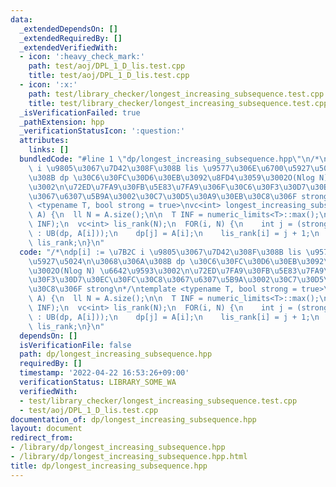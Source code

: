 ```yaml
---
data:
  _extendedDependsOn: []
  _extendedRequiredBy: []
  _extendedVerifiedWith:
  - icon: ':heavy_check_mark:'
    path: test/aoj/DPL_1_D_lis.test.cpp
    title: test/aoj/DPL_1_D_lis.test.cpp
  - icon: ':x:'
    path: test/library_checker/longest_increasing_subsequence.test.cpp
    title: test/library_checker/longest_increasing_subsequence.test.cpp
  _isVerificationFailed: true
  _pathExtension: hpp
  _verificationStatusIcon: ':question:'
  attributes:
    links: []
  bundledCode: "#line 1 \"dp/longest_increasing_subsequence.hpp\"\n/*\ndp[i] := \u7B2C\
    \ i \u9805\u3067\u7D42\u308F\u308B lis \u9577\u306E\u6700\u5927\u5024\n\u3068\u306A\
    \u308B dp \u30C6\u30FC\u30D6\u30EB\u3092\u8FD4\u3059\u3002O(Nlog N) \u6642\u9593\
    \u3002\n\u72ED\u7FA9\u30FB\u5E83\u7FA9\u306F\u30C6\u30F3\u30D7\u30EC\u30FC\u30C8\
    \u3067\u6307\u5B9A\u3002\u30C7\u30D5\u30A9\u30EB\u30C8\u306F strong\n*/\ntemplate\
    \ <typename T, bool strong = true>\nvc<int> longest_increasing_subsequence(vector<T>\
    \ A) {\n  ll N = A.size();\n\n  T INF = numeric_limits<T>::max();\n  vc<T> dp(N,\
    \ INF);\n  vc<int> lis_rank(N);\n  FOR(i, N) {\n    int j = (strong ? LB(dp, A[i])\
    \ : UB(dp, A[i]));\n    dp[j] = A[i];\n    lis_rank[i] = j + 1;\n  }\n  return\
    \ lis_rank;\n}\n"
  code: "/*\ndp[i] := \u7B2C i \u9805\u3067\u7D42\u308F\u308B lis \u9577\u306E\u6700\
    \u5927\u5024\n\u3068\u306A\u308B dp \u30C6\u30FC\u30D6\u30EB\u3092\u8FD4\u3059\
    \u3002O(Nlog N) \u6642\u9593\u3002\n\u72ED\u7FA9\u30FB\u5E83\u7FA9\u306F\u30C6\
    \u30F3\u30D7\u30EC\u30FC\u30C8\u3067\u6307\u5B9A\u3002\u30C7\u30D5\u30A9\u30EB\
    \u30C8\u306F strong\n*/\ntemplate <typename T, bool strong = true>\nvc<int> longest_increasing_subsequence(vector<T>\
    \ A) {\n  ll N = A.size();\n\n  T INF = numeric_limits<T>::max();\n  vc<T> dp(N,\
    \ INF);\n  vc<int> lis_rank(N);\n  FOR(i, N) {\n    int j = (strong ? LB(dp, A[i])\
    \ : UB(dp, A[i]));\n    dp[j] = A[i];\n    lis_rank[i] = j + 1;\n  }\n  return\
    \ lis_rank;\n}\n"
  dependsOn: []
  isVerificationFile: false
  path: dp/longest_increasing_subsequence.hpp
  requiredBy: []
  timestamp: '2022-04-22 16:53:26+09:00'
  verificationStatus: LIBRARY_SOME_WA
  verifiedWith:
  - test/library_checker/longest_increasing_subsequence.test.cpp
  - test/aoj/DPL_1_D_lis.test.cpp
documentation_of: dp/longest_increasing_subsequence.hpp
layout: document
redirect_from:
- /library/dp/longest_increasing_subsequence.hpp
- /library/dp/longest_increasing_subsequence.hpp.html
title: dp/longest_increasing_subsequence.hpp
---
```

